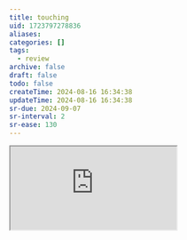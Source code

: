 ```yaml
---
title: touching
uid: 1723797278836
aliases:
categories: []
tags:
  - review
archive: false
draft: false
todo: false
createTime: 2024-08-16 16:34:38
updateTime: 2024-08-16 16:34:38
sr-due: 2024-09-07
sr-interval: 2
sr-ease: 130
---
```


<iframe
  class="iframe_full"
  src="https://dict.youdao.com/result?word=touching&lang=en"
>
</iframe>
